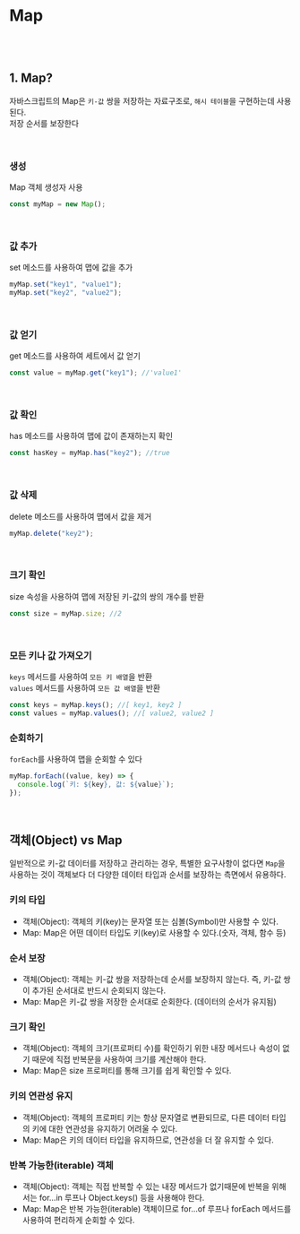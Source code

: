 # Map

<br/><br/>

## 1. Map?

자바스크립트의 Map은 `키-값` 쌍을 저장하는 자료구조로, `해시 테이블`을 구현하는데 사용된다.<br/>
저장 순서를 보장한다

<br/>

### 생성

Map 객체 생성자 사용

```javascript
const myMap = new Map();
```

<br/>

### 값 추가

set 메소드를 사용하여 맵에 값을 추가

```javascript
myMap.set("key1", "value1");
myMap.set("key2", "value2");
```

<br/>

### 값 얻기

get 메소드를 사용하여 세트에서 값 얻기

```javascript
const value = myMap.get("key1"); //'value1'
```

<br/>

### 값 확인

has 메소드를 사용하여 맵에 값이 존재하는지 확인

```javascript
const hasKey = myMap.has("key2"); //true
```

<br/>

### 값 삭제

delete 메소드를 사용하여 맵에서 값을 제거

```javascript
myMap.delete("key2");
```

<br/>

### 크기 확인

size 속성을 사용하여 맵에 저장된 키-값의 쌍의 개수를 반환

```javascript
const size = myMap.size; //2
```

<br/>

### 모든 키나 값 가져오기

`keys` 메서드를 사용하여 `모든 키 배열`을 반환<br/>
`values` 메서드를 사용하여 `모든 값 배열`을 반환

```javascript
const keys = myMap.keys(); //[ key1, key2 ]
const values = myMap.values(); //[ value2, value2 ]
```

### 순회하기

`forEach`를 사용하여 맵을 순회할 수 있다

```javascript
myMap.forEach((value, key) => {
  console.log(`키: ${key}, 값: ${value}`);
});
```

<br/>

## 객체(Object) vs Map

일반적으로 키-값 데이터를 저장하고 관리하는 경우, 특별한 요구사항이 없다면 `Map`을 사용하는 것이 객체보다 더 다양한 데이터 타입과 순서를 보장하는 측면에서 유용하다.

### 키의 타입

- 객체(Object): 객체의 키(key)는 문자열 또는 심볼(Symbol)만 사용할 수 있다.
- Map: Map은 어떤 데이터 타입도 키(key)로 사용할 수 있다.(숫자, 객체, 함수 등)

### 순서 보장

- 객체(Object): 객체는 키-값 쌍을 저장하는데 순서를 보장하지 않는다. 즉, 키-값 쌍이 추가된 순서대로 반드시 순회되지 않는다.
- Map: Map은 키-값 쌍을 저장한 순서대로 순회한다. (데이터의 순서가 유지됨)

### 크기 확인

- 객체(Object): 객체의 크기(프로퍼티 수)를 확인하기 위한 내장 메서드나 속성이 없기 때문에 직접 반복문을 사용하여 크기를 계산해야 한다.
- Map: Map은 size 프로퍼티를 통해 크기를 쉽게 확인할 수 있다.

### 키의 연관성 유지

- 객체(Object): 객체의 프로퍼티 키는 항상 문자열로 변환되므로, 다른 데이터 타입의 키에 대한 연관성을 유지하기 어려울 수 있다.
- Map: Map은 키의 데이터 타입을 유지하므로, 연관성을 더 잘 유지할 수 있다.

### 반복 가능한(iterable) 객체

- 객체(Object): 객체는 직접 반복할 수 있는 내장 메서드가 없기때문에 반복을 위해서는 for...in 루프나 Object.keys() 등을 사용해야 한다.
- Map: Map은 반복 가능한(iterable) 객체이므로 for...of 루프나 forEach 메서드를 사용하여 편리하게 순회할 수 있다.
